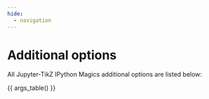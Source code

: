```yaml
---
hide:
  - navigation
---
```


# Additional options

All Jupyter-TikZ IPython Magics additional options are listed below:

{{ args_table() }}